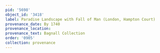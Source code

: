 ```yaml
---
pid: '5698'
object_id: '3418'
label: Paradise Landscape with Fall of Man (London, Hampton Court)
provenance_date: By 1740
provenance_location:
provenance_text: Bagnall Collection
order: '0905'
collection: provenance
---
```

